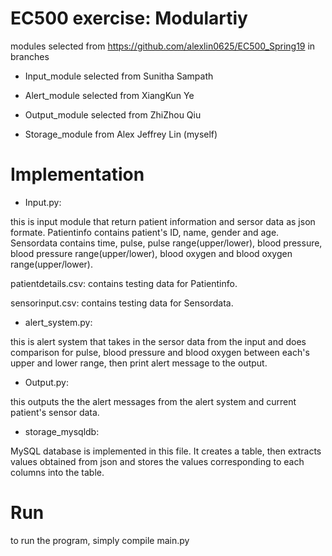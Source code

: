 # EC500 exercise: Modulartiy
modules selected from https://github.com/alexlin0625/EC500_Spring19 in branches

  * Input_module selected from Sunitha Sampath

  * Alert_module selected from XiangKun Ye

  * Output_module selected from ZhiZhou Qiu

  * Storage_module from Alex Jeffrey Lin (myself)
  
# Implementation

  * Input.py: 

this is input module that return patient information and sersor data as json formate. Patientinfo contains patient's ID, name, gender and age. Sensordata contains time, pulse, pulse range(upper/lower), blood pressure, blood pressure range(upper/lower), blood oxygen and blood oxygen range(upper/lower).
  
  patientdetails.csv: contains testing data for Patientinfo.
  
  sensorinput.csv: contains testing data for Sensordata.

  * alert_system.py: 

this is alert system that takes in the sersor data from the input and does comparison for pulse, blood pressure and blood oxygen between each's upper and lower range, then print alert message to the output. 

  * Output.py: 

this outputs the the alert messages from the alert system and current patient's sensor data.

  * storage_mysqldb: 
  
MySQL database is implemented in this file. It creates a table, then extracts values obtained from json and stores the values corresponding to each columns into the table. 


# Run
to run the program, simply compile main.py 
